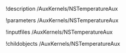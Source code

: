 !description /AuxKernels/NSTemperatureAux

!parameters /AuxKernels/NSTemperatureAux

!inputfiles /AuxKernels/NSTemperatureAux

!childobjects /AuxKernels/NSTemperatureAux
